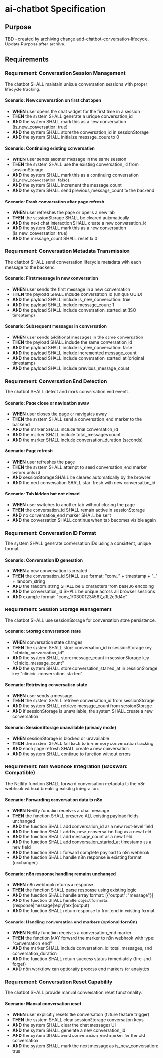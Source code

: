 # ai-chatbot Specification

## Purpose
TBD - created by archiving change add-chatbot-conversation-lifecycle. Update Purpose after archive.
## Requirements
### Requirement: Conversation Session Management

The chatbot SHALL maintain unique conversation sessions with proper lifecycle tracking.

#### Scenario: New conversation on first chat open
- **WHEN** user opens the chat widget for the first time in a session
- **THEN** the system SHALL generate a unique conversation_id
- **AND** the system SHALL mark this as a new conversation (is_new_conversation: true)
- **AND** the system SHALL store the conversation_id in sessionStorage
- **AND** the system SHALL initialize message_count to 0

#### Scenario: Continuing existing conversation
- **WHEN** user sends another message in the same session
- **THEN** the system SHALL use the existing conversation_id from sessionStorage
- **AND** the system SHALL mark this as a continuing conversation (is_new_conversation: false)
- **AND** the system SHALL increment the message_count
- **AND** the system SHALL send previous_message_count to the backend

#### Scenario: Fresh conversation after page refresh
- **WHEN** user refreshes the page or opens a new tab
- **THEN** the sessionStorage SHALL be cleared automatically
- **AND** the next chat interaction SHALL create a new conversation_id
- **AND** the system SHALL mark this as a new conversation (is_new_conversation: true)
- **AND** the message_count SHALL reset to 0

### Requirement: Conversation Metadata Transmission

The chatbot SHALL send conversation lifecycle metadata with each message to the backend.

#### Scenario: First message in new conversation
- **WHEN** user sends the first message in a new conversation
- **THEN** the payload SHALL include conversation_id (unique UUID)
- **AND** the payload SHALL include is_new_conversation: true
- **AND** the payload SHALL include message_count: 1
- **AND** the payload SHALL include conversation_started_at (ISO timestamp)

#### Scenario: Subsequent messages in conversation
- **WHEN** user sends additional messages in the same conversation
- **THEN** the payload SHALL include the same conversation_id
- **AND** the payload SHALL include is_new_conversation: false
- **AND** the payload SHALL include incremented message_count
- **AND** the payload SHALL include conversation_started_at (original timestamp)
- **AND** the payload SHALL include previous_message_count

### Requirement: Conversation End Detection

The chatbot SHALL detect and mark conversation end events.

#### Scenario: Page close or navigation away
- **WHEN** user closes the page or navigates away
- **THEN** the system SHALL send a conversation_end marker to the backend
- **AND** the marker SHALL include final conversation_id
- **AND** the marker SHALL include total_messages count
- **AND** the marker SHALL include conversation_duration (seconds)

#### Scenario: Page refresh
- **WHEN** user refreshes the page
- **THEN** the system SHALL attempt to send conversation_end marker before unload
- **AND** sessionStorage SHALL be cleared automatically by the browser
- **AND** the next conversation SHALL start fresh with new conversation_id

#### Scenario: Tab hidden but not closed
- **WHEN** user switches to another tab without closing the page
- **THEN** the conversation_id SHALL remain active in sessionStorage
- **AND** no conversation_end marker SHALL be sent
- **AND** the conversation SHALL continue when tab becomes visible again

### Requirement: Conversation ID Format

The system SHALL generate conversation IDs using a consistent, unique format.

#### Scenario: Conversation ID generation
- **WHEN** a new conversation is created
- **THEN** the conversation_id SHALL use format: "conv_" + timestamp + "_" + random_string
- **AND** the random_string SHALL be 9 characters from base36 encoding
- **AND** the conversation_id SHALL be unique across all browser sessions
- **AND** example format: "conv_1703001234567_a1b2c3d4e"

### Requirement: Session Storage Management

The chatbot SHALL use sessionStorage for conversation state persistence.

#### Scenario: Storing conversation state
- **WHEN** conversation state changes
- **THEN** the system SHALL store conversation_id in sessionStorage key "cliniciq_conversation_id"
- **AND** the system SHALL store message_count in sessionStorage key "cliniciq_message_count"
- **AND** the system SHALL store conversation_started_at in sessionStorage key "cliniciq_conversation_started"

#### Scenario: Retrieving conversation state
- **WHEN** user sends a message
- **THEN** the system SHALL retrieve conversation_id from sessionStorage
- **AND** the system SHALL retrieve message_count from sessionStorage
- **AND** if sessionStorage is unavailable, the system SHALL create a new conversation

#### Scenario: SessionStorage unavailable (privacy mode)
- **WHEN** sessionStorage is blocked or unavailable
- **THEN** the system SHALL fall back to in-memory conversation tracking
- **AND** each page refresh SHALL create a new conversation
- **AND** the system SHALL continue to function without errors

### Requirement: n8n Webhook Integration (Backward Compatible)

The Netlify function SHALL forward conversation metadata to the n8n webhook without breaking existing integration.

#### Scenario: Forwarding conversation data to n8n
- **WHEN** Netlify function receives a chat message
- **THEN** the function SHALL preserve ALL existing payload fields unchanged
- **AND** the function SHALL add conversation_id as a new root-level field
- **AND** the function SHALL add is_new_conversation flag as a new field
- **AND** the function SHALL add message_count as a new field
- **AND** the function SHALL add conversation_started_at timestamp as a new field
- **AND** the function SHALL forward complete payload to n8n webhook
- **AND** the function SHALL handle n8n response in existing format (unchanged)

#### Scenario: n8n response handling remains unchanged
- **WHEN** n8n webhook returns a response
- **THEN** the function SHALL parse response using existing logic
- **AND** the function SHALL handle array format: [{"output": "message"}]
- **AND** the function SHALL handle object formats: {response|message|reply|text|output}
- **AND** the function SHALL return response to frontend in existing format

#### Scenario: Handling conversation end markers (optional for n8n)
- **WHEN** Netlify function receives a conversation_end marker
- **THEN** the function MAY forward the marker to n8n webhook with type: "conversation_end"
- **AND** the marker SHALL include conversation_id, total_messages, and conversation_duration
- **AND** the function SHALL return success status immediately (fire-and-forget)
- **AND** n8n workflow can optionally process end markers for analytics

### Requirement: Conversation Reset Capability

The chatbot SHALL provide manual conversation reset functionality.

#### Scenario: Manual conversation reset
- **WHEN** user explicitly resets the conversation (future feature trigger)
- **THEN** the system SHALL clear sessionStorage conversation keys
- **AND** the system SHALL clear the chat messages UI
- **AND** the system SHALL generate a new conversation_id
- **AND** the system SHALL send conversation_end marker for the old conversation
- **AND** the system SHALL mark the next message as is_new_conversation: true

